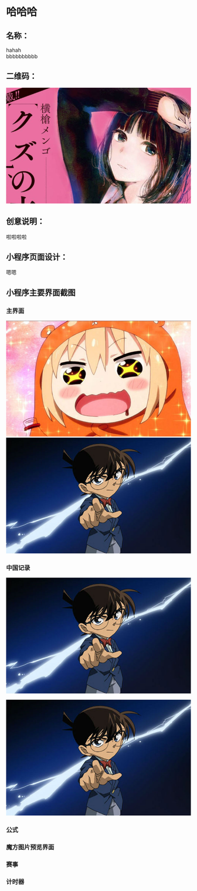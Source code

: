 # 哈哈哈

## 名称：
hahah<br  />
bbbbbbbbbb

## 二维码：
![image](https://github.com/FFFfire666/myPicture/blob/master/list-image/%E4%BA%BA%E6%B8%A3%E7%9A%84%E6%9C%AC%E6%84%BF.jpg?raw=true)

## 创意说明：
啦啦啦啦


## 小程序页面设计：
嗯嗯


## 小程序主要界面截图
### 主界面
![image](https://github.com/FFFfire666/myPicture/blob/master/list-image/%E5%B0%8F%E5%9F%8B.jpg?raw=true)
![image](https://github.com/FFFfire666/myPicture/blob/master/list-image/%E6%9F%AF%E5%8D%97.jpg?raw=true)

### 中国记录


![image](https://github.com/FFFfire666/myPicture/blob/master/list-image/%E6%9F%AF%E5%8D%97.jpg?raw=true)
 
![image](https://github.com/FFFfire666/myPicture/blob/master/list-image/%E6%9F%AF%E5%8D%97.jpg?raw=true)
### 公式


### 魔方图片预览界面


### 赛事


### 计时器

